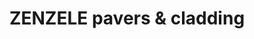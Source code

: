 ---
title: "ZENZELE pavers & cladding"
url: /onderstepoort/zenzele-pavers-und-cladding/
shop: Baustoffe
---